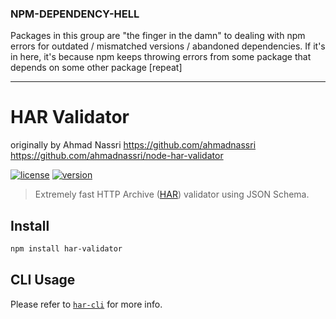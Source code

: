 ### NPM-DEPENDENCY-HELL  

Packages in this group are "the finger in the damn" to dealing with npm errors for outdated / mismatched versions / abandoned dependencies.  If it's in here, it's because npm keeps throwing errors from some package that depends on some other package [repeat]

---


# HAR Validator
originally by Ahmad Nassri https://github.com/ahmadnassri  
https://github.com/ahmadnassri/node-har-validator  

[![license][license-img]][license-url]
[![version][npm-img]][npm-url]

[license-url]: LICENSE
[license-img]: https://badgen.net/github/license/thecarnie/node-har-validator

[npm-url]: https://www.npmjs.com/package/har-validator
[npm-img]: https://badgen.net/npm/v/har-validator


> Extremely fast HTTP Archive ([HAR](https://github.com/ahmadnassri/har-spec/blob/master/versions/1.2.md)) validator using JSON Schema.

## Install

```bash
npm install har-validator
```

## CLI Usage

Please refer to [`har-cli`](https://github.com/ahmadnassri/har-cli) for more info.
